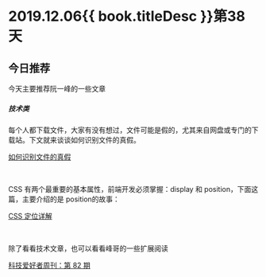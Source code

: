 # 2019.12.06{{ book.titleDesc }}第38天


## 今日推荐

今天主要推荐阮一峰的一些文章

##### 技术类

每个人都下载文件，大家有没有想过，文件可能是假的，尤其来自网盘或专门的下载站。下文就来谈谈如何识别文件的真假。

[如何识别文件的真假](http://www.ruanyifeng.com/blog/2019/11/hash-sum.html)

<br />

CSS 有两个最重要的基本属性，前端开发必须掌握：display 和 position，下面这篇，主要介绍的是 position的故事：

[CSS 定位详解](http://www.ruanyifeng.com/blog/2019/11/css-position.html)


<br />

除了看看技术文章，也可以看看峰哥的一些扩展阅读

[科技爱好者周刊：第 82 期](http://www.ruanyifeng.com/blog/2019/11/weekly-issue-82.html)






